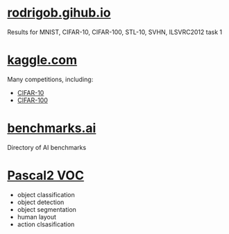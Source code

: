 # [rodrigob.gihub.io](http://rodrigob.github.io/are_we_there_yet/build/classification_datasets_results.html)

Results for MNIST, CIFAR-10, CIFAR-100, STL-10, SVHN, ILSVRC2012 task 1

# [kaggle.com](http://www.kaggle.com)

Many competitions, including:

- [CIFAR-10](https://www.kaggle.com/c/cifar-10/leaderboard)
- [CIFAR-100](https://www.kaggle.com/c/ml2016-7-cifar-100/leaderboard)

# [benchmarks.ai](http://benchmarks.ai)

Directory of AI benchmarks

# [Pascal2 VOC](http://host.robots.ox.ac.uk:8080/leaderboard/main_bootstrap.php)

- object classification
- object detection
- object segmentation
- human layout
- action clsasification
